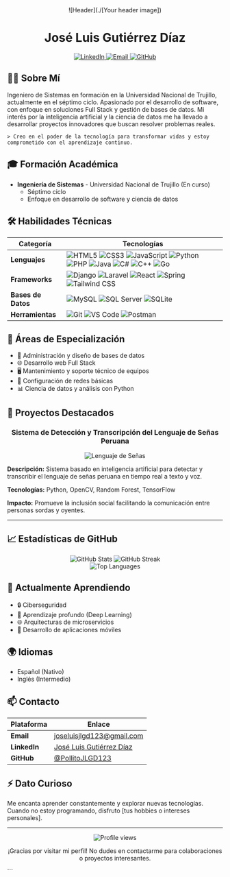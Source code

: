 <div align="center">
  ![Header](./[Your header image])
  
  # José Luis Gutiérrez Díaz

  <p>
    <a href="https://www.linkedin.com/in/jose-luis-gutierrez-diaz-b06677312/" target="_blank">
      <img src="https://img.shields.io/badge/LinkedIn-0077B5?style=for-the-badge&logo=linkedin&logoColor=white" alt="LinkedIn"/>
    </a>
    <a href="mailto:joseluisjlgd123@gmail.com">
      <img src="https://img.shields.io/badge/Email-D14836?style=for-the-badge&logo=gmail&logoColor=white" alt="Email"/>
    </a>
    <a href="https://github.com/PollitoJLGD123">
      <img src="https://img.shields.io/badge/GitHub-100000?style=for-the-badge&logo=github&logoColor=white" alt="GitHub"/>
    </a>
  </p>
</div>

## 👨‍💻 Sobre Mí

Ingeniero de Sistemas en formación en la Universidad Nacional de Trujillo, actualmente en el séptimo ciclo. Apasionado por el desarrollo de software, con enfoque en soluciones Full Stack y gestión de bases de datos. Mi interés por la inteligencia artificial y la ciencia de datos me ha llevado a desarrollar proyectos innovadores que buscan resolver problemas reales.

```
> Creo en el poder de la tecnología para transformar vidas y estoy comprometido con el aprendizaje continuo.
```

## 🎓 Formación Académica

- **Ingeniería de Sistemas** - Universidad Nacional de Trujillo (En curso)
  - Séptimo ciclo
  - Enfoque en desarrollo de software y ciencia de datos

## 🛠️ Habilidades Técnicas

<div align="center">

| Categoría | Tecnologías |
|-----------|-------------|
| **Lenguajes** | ![HTML5](https://img.shields.io/badge/HTML5-E34F26?style=flat-square&logo=html5&logoColor=white) ![CSS3](https://img.shields.io/badge/CSS3-1572B6?style=flat-square&logo=css3&logoColor=white) ![JavaScript](https://img.shields.io/badge/JavaScript-F7DF1E?style=flat-square&logo=javascript&logoColor=black) ![Python](https://img.shields.io/badge/Python-3776AB?style=flat-square&logo=python&logoColor=white) ![PHP](https://img.shields.io/badge/PHP-777BB4?style=flat-square&logo=php&logoColor=white) ![Java](https://img.shields.io/badge/Java-ED8B00?style=flat-square&logo=openjdk&logoColor=white) ![C#](https://img.shields.io/badge/C%23-239120?style=flat-square&logo=c-sharp&logoColor=white) ![C++](https://img.shields.io/badge/C%2B%2B-00599C?style=flat-square&logo=c%2B%2B&logoColor=white) ![Go](https://img.shields.io/badge/Go-00ADD8?style=flat-square&logo=go&logoColor=white) |
| **Frameworks** | ![Django](https://img.shields.io/badge/Django-092E20?style=flat-square&logo=django&logoColor=white) ![Laravel](https://img.shields.io/badge/Laravel-FF2D20?style=flat-square&logo=laravel&logoColor=white) ![React](https://img.shields.io/badge/React-20232A?style=flat-square&logo=react&logoColor=61DAFB) ![Spring](https://img.shields.io/badge/Spring-6DB33F?style=flat-square&logo=spring&logoColor=white) ![Tailwind CSS](https://img.shields.io/badge/Tailwind_CSS-38B2AC?style=flat-square&logo=tailwind-css&logoColor=white) |
| **Bases de Datos** | ![MySQL](https://img.shields.io/badge/MySQL-4479A1?style=flat-square&logo=mysql&logoColor=white) ![SQL Server](https://img.shields.io/badge/SQL_Server-CC2927?style=flat-square&logo=microsoft-sql-server&logoColor=white) ![SQLite](https://img.shields.io/badge/SQLite-07405E?style=flat-square&logo=sqlite&logoColor=white) |
| **Herramientas** | ![Git](https://img.shields.io/badge/Git-F05032?style=flat-square&logo=git&logoColor=white) ![VS Code](https://img.shields.io/badge/VS_Code-007ACC?style=flat-square&logo=visual-studio-code&logoColor=white) ![Postman](https://img.shields.io/badge/Postman-FF6C37?style=flat-square&logo=postman&logoColor=white) |

</div>

## 🚀 Áreas de Especialización

- 💾 Administración y diseño de bases de datos
- 🌐 Desarrollo web Full Stack
- 🖥️ Mantenimiento y soporte técnico de equipos
- 🔌 Configuración de redes básicas
- 📊 Ciencia de datos y análisis con Python

## 📂 Proyectos Destacados

<div align="center">

### Sistema de Detección y Transcripción del Lenguaje de Señas Peruana

![Lenguaje de Señas](https://img.shields.io/badge/IA-Inclusión_Social-brightgreen)

</div>

**Descripción:** Sistema basado en inteligencia artificial para detectar y transcribir el lenguaje de señas peruana en tiempo real a texto y voz.

**Tecnologías:** Python, OpenCV, Random Forest, TensorFlow

**Impacto:** Promueve la inclusión social facilitando la comunicación entre personas sordas y oyentes.

---

## 📈 Estadísticas de GitHub

<div align="center">
  <img src="https://github-readme-stats.vercel.app/api?username=PollitoJLGD123&show_icons=true&theme=tokyonight" alt="GitHub Stats" />
  <img src="https://github-readme-streak-stats.herokuapp.com/?user=PollitoJLGD123&theme=tokyonight" alt="GitHub Streak" />
</div>

<div align="center">
  <img src="https://github-readme-stats.vercel.app/api/top-langs/?username=PollitoJLGD123&layout=compact&theme=tokyonight" alt="Top Languages" />
</div>

## 🌱 Actualmente Aprendiendo

- 🔒 Ciberseguridad
- 🧠 Aprendizaje profundo (Deep Learning)
- 🌐 Arquitecturas de microservicios
- 📱 Desarrollo de aplicaciones móviles

## 🌍 Idiomas

- Español (Nativo)
- Inglés (Intermedio)

## 📫 Contacto

<div align="center">
  
| Plataforma | Enlace |
|------------|--------|
| **Email** | [joseluisjlgd123@gmail.com](mailto:joseluisjlgd123@gmail.com) |
| **LinkedIn** | [José Luis Gutiérrez Díaz](https://www.linkedin.com/in/jose-luis-gutierrez-diaz-b06677312/) |
| **GitHub** | [@PollitoJLGD123](https://github.com/PollitoJLGD123) |

</div>

## ⚡ Dato Curioso

Me encanta aprender constantemente y explorar nuevas tecnologías. Cuando no estoy programando, disfruto [tus hobbies o intereses personales].

---

<div align="center">
  <img src="https://komarev.com/ghpvc/?username=PollitoJLGD123&color=blueviolet" alt="Profile views" />
  
  <p>¡Gracias por visitar mi perfil! No dudes en contactarme para colaboraciones o proyectos interesantes.</p>
</div>
```

